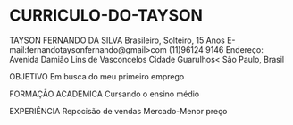 # CURRICULO-DO-TAYSON
TAYSON FERNANDO DA SILVA
Brasileiro, Solteiro, 15 Anos
E-mail:fernandotaysonfernando@gmail>com
(11)96124 9146
Endereço: Avenida Damiâo Lins de Vasconcelos
Cidade Guarulhos< Sâo Paulo, Brasil

OBJETIVO
Em busca do meu primeiro emprego

FORMAÇÃO ACADEMICA
Cursando o ensino médio

EXPERIÊNCIA
Repocisão de vendas
Mercado-Menor preço
